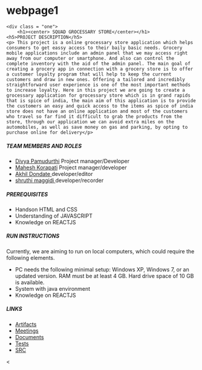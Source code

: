 # webpage1

<!DOCTYPE html>
<html leng="en">
<head>
	<style>
		.one {

  background-color: aliceblue;
  width: 800px;
  border: 50px #FAEBD7;
  padding: 50px;
  margin: auto;
  align-items: center;
justify-content: center;

}

	<meta charset="UTF=8">
	<meta http-equiv="X-UA-Compatible" content="IE=edge">
	<meta name="viewport" content="width=device-width, initial-scale=1.0">
	<title>Grocery store</title>
<link rel="stylesheet" type="text/css" href="https://cdnjs.cloudflare.com/ajax/libs/font-awesome/6.2.0/css/brands.min.css">

<link rel="stylesheet" type="text/css" href="css/style.css">
</style>
</head>
<body>
	
	
<Section class="squad">

	<div class = "one">
		<h1><center> SQUAD GROCESSARY STORE</center></h1>
	<h5>PROJECT DESCRIPTION</h5>
	<p> This project is a online grocessary store application which helps consumers to get eassy access to their baily basic needs. Grocery mobile applications include an admin panel that we may access right away from our computer or smartphone. And also can control the complete inventory with the aid of the admin panel. The main goal of creating a grocery app in connection with a grocery store is to offer a customer loyalty program that will help to keep the current customers and draw in new ones. Offering a tailored and incredibly straightforward user experience is one of the most important methods to increase loyalty. Here in this project we are going to create a grocessary application for grocessary store which is in grand rapids that is spice of india, the main aim of this application is to provide the customers an easy and quick access to the items as spice of india store does not have an online application and most of the customers who travel so far find it difficult to grab the products from the store, through our application we can avoid extra miles on the automobiles, as well as save money on gas and parking, by opting to purchase online for delivery</p>
<h5>TEAM MEMBERS AND ROLES</h5>
<ul>
  <li><a href="https://github.com/divya8317/CIS641-HW2--Pamudurthi-">Divya Pamudurthi</a> Project manager/Developer</li>
  <li><a href="https://github.com/Mahesh-19082000/CIS641-HW2-Korrapati"> Mahesh Korapati</a> Project manager/developer</li>
  <li><a href="https://github.com/Akhilsunny25/CIS-HW2-Dondate">Akhil Dondate </a> developer/editor</li>
  <li><a href="https://github.com/shruthimaggidi/CIS-641-MAGGIDI"> shruthi maggidi </a> developer/recorder</li>
</ul>  

<h5>PREREQUISITES</h5>
<ul>
<li>Handson HTML and CSS</li>
<li>Understanding of JAVASCRIPT</li>
 <li>Knowledge on REACTJS</P></li>
</ul>
 <h5>RUN INSTRUCTIONS</h5>
 <p>Currently, we are aiming to run on local computers, which could require the following elements.
<ul>
	<li>PC needs the following minimal setup: Windows XP, Windows 7, or an updated version. RAM must be at least 4 GB. Hard drive space of 10 GB is available.</li>
<li>System with java environment</li>
<li>Knowledge on REACTJS</p></li></ul>

<h5>LINKS</h5>
<ul>
	<li><a href="https://github.com/divya8317/base/tree/master/artifacts">Artifacts</a></li>
	<li><a href="https://github.com/divya8317/base/tree/master/meetings">Meetings</a></li>
	<li><a href="https://github.com/divya8317/base/tree/master/docs">Documents</a></li>
	<li><a href="https://github.com/divya8317/base/tree/master/tests">Tests</a></li>
	<li><a href="https://github.com/divya8317/base/tree/master/src">SRC</a></li>
	
</ul>
</div>
<
</body>

</html>

	
